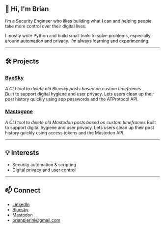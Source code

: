 ## 👋 Hi, I'm Brian

I’m a Security Engineer who likes building what I can and helping people take more control over their digital lives.

I mostly write Python and build small tools to solve problems, especially around automation and privacy. I’m always learning and experimenting.

---

## 🛠 Projects

### [ByeSky](https://github.com/brianpierini/ByeSky)  
*A CLI tool to delete old Bluesky posts based on custom timeframes*  
Built to support digital hygiene and user privacy. Lets users clean up their post history quickly using app passwords and the ATProtocol API.

### [Mastogone](https://github.com/brianpierini/Mastogone)
*A CLI tool to delete old Mastodon posts based on custom timeframes*
Built to support digital hygiene and user privacy. Lets users clean up their post history quickly using access tokens and the Mastodon API.

---

## 💡 Interests

- Security automation & scripting  
- Digital privacy and user control    

---

## 📫 Connect

- [LinkedIn](https://www.linkedin.com/in/brianpierini/)  
- [Bluesky](https://bsky.app/profile/bripie.me)
- [Mastodon](https://mastodon.social/@brianpierini)  
- brianpierini@gmail.com
<!---
brianpierini/brianpierini is a ✨ special ✨ repository because its `README.md` (this file) appears on your GitHub profile.
You can click the Preview link to take a look at your changes.
--->

